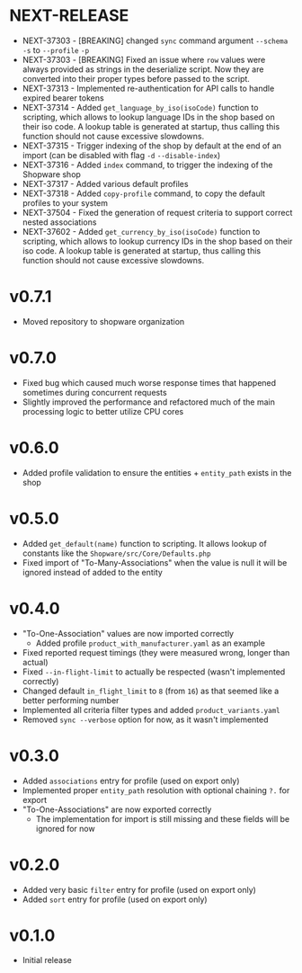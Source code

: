 # NEXT-RELEASE
- NEXT-37303 - [BREAKING] changed `sync` command argument `--schema` `-s` to `--profile` `-p`
- NEXT-37303 - [BREAKING] Fixed an issue where `row` values were always provided as strings in the deserialize script.
Now they are converted into their proper types before passed to the script.
- NEXT-37313 - Implemented re-authentication for API calls to handle expired bearer tokens
- NEXT-37314 - Added `get_language_by_iso(isoCode)` function to scripting, which allows to lookup language IDs in the shop based on their iso code. A lookup table is generated at startup, thus calling this function should not cause excessive slowdowns.
- NEXT-37315 - Trigger indexing of the shop by default at the end of an import (can be disabled with flag `-d` `--disable-index`)
- NEXT-37316 - Added `index` command, to trigger the indexing of the Shopware shop
- NEXT-37317 - Added various default profiles
- NEXT-37318 - Added `copy-profile` command, to copy the default profiles to your system
- NEXT-37504 - Fixed the generation of request criteria to support correct nested associations
- NEXT-37602 - Added `get_currency_by_iso(isoCode)` function to scripting, which allows to lookup currency IDs in the shop based on their iso code. A lookup table is generated at startup, thus calling this function should not cause excessive slowdowns. 

# v0.7.1

- Moved repository to shopware organization

# v0.7.0

- Fixed bug which caused much worse response times that happened sometimes during concurrent requests
- Slightly improved the performance and refactored much of the main processing logic to better utilize CPU cores

# v0.6.0

- Added profile validation to ensure the entities + `entity_path` exists in the shop

# v0.5.0

- Added `get_default(name)` function to scripting. It allows lookup of constants like the `Shopware/src/Core/Defaults.php`
- Fixed import of "To-Many-Associations" when the value is null it will be ignored instead of added to the entity

# v0.4.0

- "To-One-Association" values are now imported correctly
  - Added profile `product_with_manufacturer.yaml` as an example
- Fixed reported request timings (they were measured wrong, longer than actual)
- Fixed `--in-flight-limit` to actually be respected (wasn't implemented correctly)
- Changed default `in_flight_limit` to `8` (from `16`) as that seemed like a better performing number
- Implemented all criteria filter types and added `product_variants.yaml`
- Removed `sync --verbose` option for now, as it wasn't implemented

# v0.3.0

- Added `associations` entry for profile (used on export only)
- Implemented proper `entity_path` resolution with optional chaining `?.` for export
- "To-One-Associations" are now exported correctly
  - The implementation for import is still missing and these fields will be ignored for now

# v0.2.0

- Added very basic `filter` entry for profile (used on export only)
- Added `sort` entry for profile (used on export only)

# v0.1.0

- Initial release
